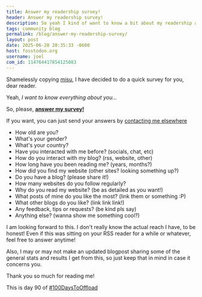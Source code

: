 ```yaml
---
title: Answer my readership survey!
header: Answer my readership survey!
description: So yeah I kind of want to know a bit about my readership and all that. Is anyone out there?
tags: community blog
permalink: /blog/answer-my-readership-survey/
layout: post
date: 2025-06-28 20:35:33 -0600
host: fosstodon.org
username: joel
com_id: 114764417854125083
---
```


Shamelessly copying [misu](https://tiramisu.bearblog.dev/misu-survey/), I have decided to do a quick survey for you, dear reader.

Yeah, *I want to know everything about you...*

So, please, [**answer my survey!**](https://tally.so/r/w2Yvx9)

If you want, you can just send your answers by [contacting me elsewhere](/contact)

- How old are you?
- What's your gender?
- What's your country? 
- Have you interacted with me before? (socials, chat, etc)
- How do you interact with my blog? (rss, website, other)
- How long have you been reading me? (years, months?)
- How did you find my website (other sites? looking something up?)
- Do you have a blog? (please share it!)
- How many websites do you follow regularly?
- Why do you read my website? (be as detailed as you want!)
- What posts of mine do you like the most? (link them or something :P)
- What other blogs do you like? (link link link!)
- Any feedback, tips or requests? (be kind pls say)
- Anything else? (wanna show me something cool?)

I am looking forward to this. I don't really know the actual reach I have, to be honest! Even if this was sitting on your RSS reader for a while or whatever, feel free to answer anytime!

Also, I may or may not make an updated blogpost sharing some of the general stats and results I get from this, so just keep that in mind in case it concerns you.

Thank you so much for reading me!

This is day 90 of [#100DaysToOffload](https://100daystooffload.com)
